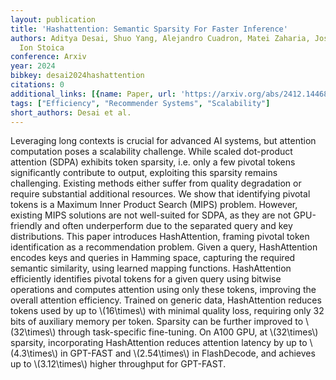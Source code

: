 ```yaml
---
layout: publication
title: 'Hashattention: Semantic Sparsity For Faster Inference'
authors: Aditya Desai, Shuo Yang, Alejandro Cuadron, Matei Zaharia, Joseph E. Gonzalez,
  Ion Stoica
conference: Arxiv
year: 2024
bibkey: desai2024hashattention
citations: 0
additional_links: [{name: Paper, url: 'https://arxiv.org/abs/2412.14468'}]
tags: ["Efficiency", "Recommender Systems", "Scalability"]
short_authors: Desai et al.
---
```

Leveraging long contexts is crucial for advanced AI systems, but attention computation poses a scalability challenge. While scaled dot-product attention (SDPA) exhibits token sparsity, i.e. only a few pivotal tokens significantly contribute to output, exploiting this sparsity remains challenging. Existing methods either suffer from quality degradation or require substantial additional resources. We show that identifying pivotal tokens is a Maximum Inner Product Search (MIPS) problem. However, existing MIPS solutions are not well-suited for SDPA, as they are not GPU-friendly and often underperform due to the separated query and key distributions. This paper introduces HashAttention, framing pivotal token identification as a recommendation problem. Given a query, HashAttention encodes keys and queries in Hamming space, capturing the required semantic similarity, using learned mapping functions. HashAttention efficiently identifies pivotal tokens for a given query using bitwise operations and computes attention using only these tokens, improving the overall attention efficiency. Trained on generic data, HashAttention reduces tokens used by up to \\(16\times\\) with minimal quality loss, requiring only 32 bits of auxiliary memory per token. Sparsity can be further improved to \\(32\times\\) through task-specific fine-tuning. On A100 GPU, at \\(32\times\\) sparsity, incorporating HashAttention reduces attention latency by up to \\(4.3\times\\) in GPT-FAST and \\(2.54\times\\) in FlashDecode, and achieves up to \\(3.12\times\\) higher throughput for GPT-FAST.
